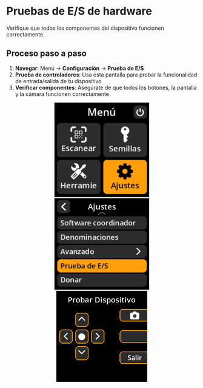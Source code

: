 # Pruebas de E/S de hardware

Verifique que todos los componentes del dispositivo funcionen correctamente.

## Proceso paso a paso

1. **Navegar**: Menú → **Configuración** → **Prueba de E/S**
2. **Prueba de controladores**: Usa esta pantalla para probar la funcionalidad de entrada/salida de tu dispositivo
3. **Verificar componentes**: Asegúrate de que todos los botones, la pantalla y la cámara funcionen correctamente

<div align="center">
     <img src="images/HomeScreenSettingsSelectView.png" alt="Menú de selección de configuración" width="250"/>
</div>

<div align="center">
     <img src="images/SettingsMainMenuInputOutputSelectView.png" alt="Menú de selección de E/S" width="250"/>
</div>

<div align="center">
     <img src="images/IOTestView.png" alt="Interfaz de prueba de E/S" ancho="250"/>
</div>
